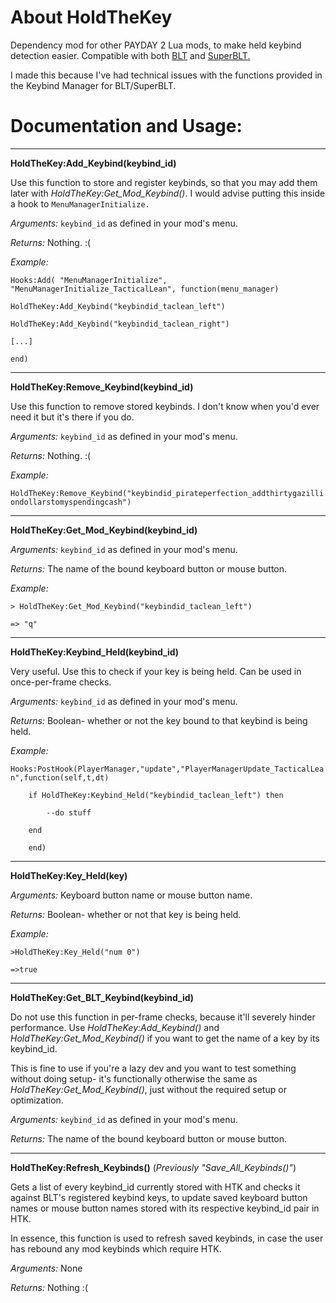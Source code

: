 # About HoldTheKey
Dependency mod for other PAYDAY 2 Lua mods, to make held keybind detection easier.
Compatible with both [BLT](https://github.com/JamesWilko/Payday-2-BLT-Lua) and [SuperBLT.](https://superblt.znix.xyz)

I made this because I've had technical issues with the functions provided in the Keybind Manager for BLT/SuperBLT.

# Documentation and Usage:

---

**HoldTheKey:Add_Keybind(keybind_id)**

  Use this function to store and register keybinds, so that you may add them later with *HoldTheKey:Get_Mod_Keybind()*. I would advise putting this inside a hook to `MenuManagerInitialize.`

  *Arguments:* `keybind_id` as defined in your mod's menu.

  *Returns:* Nothing. :(

  *Example:* 

  `Hooks:Add( "MenuManagerInitialize", "MenuManagerInitialize_TacticalLean", function(menu_manager)`

  `HoldTheKey:Add_Keybind("keybindid_taclean_left")`

  `HoldTheKey:Add_Keybind("keybindid_taclean_right")`

  `[...]`

  `end)`

---

**HoldTheKey:Remove_Keybind(keybind_id)**

  Use this function to remove stored keybinds. I don't know when you'd ever need it but it's there if you do.

  *Arguments:* `keybind_id` as defined in your mod's menu.

  *Returns:* Nothing. :(

  *Example:*

  `HoldTheKey:Remove_Keybind("keybindid_pirateperfection_addthirtygazilliondollarstomyspendingcash")`

---

**HoldTheKey:Get_Mod_Keybind(keybind_id)**

  *Arguments:* `keybind_id` as defined in your mod's menu.

  *Returns:* The name of the bound keyboard button or mouse button.

  *Example:*

  `> HoldTheKey:Get_Mod_Keybind("keybindid_taclean_left")`
  
  `=> "q"`

---

**HoldTheKey:Keybind_Held(keybind_id)**

  Very useful. Use this to check if your key is being held. Can be used in once-per-frame checks.

  *Arguments:* `keybind_id` as defined in your mod's menu.

  *Returns:* Boolean- whether or not the key bound to that keybind is being held.

  *Example:* 

  `Hooks:PostHook(PlayerManager,"update","PlayerManagerUpdate_TacticalLean",function(self,t,dt)`
  
  `    if HoldTheKey:Keybind_Held("keybindid_taclean_left") then`
  
  `        --do stuff`
  
  `    end`
  
  `    end)`
  
---

**HoldTheKey:Key_Held(key)**

  *Arguments:* Keyboard button name or mouse button name.

  *Returns:* Boolean- whether or not that key is being held.

  *Example:*

  `>HoldTheKey:Key_Held("num 0")`
  
  `=>true`

---

**HoldTheKey:Get_BLT_Keybind(keybind_id)**

  Do not use this function in per-frame checks, because it'll severely hinder performance. Use *HoldTheKey:Add_Keybind()* and *HoldTheKey:Get_Mod_Keybind()* if you want to get the name of a key by its keybind_id.

  This is fine to use if you're a lazy dev and you want to test something without doing setup- it's functionally otherwise the same as *HoldTheKey:Get_Mod_Keybind()*, just without the required setup or optimization.

  *Arguments:* `keybind_id` as defined in your mod's menu.

  *Returns:* The name of the bound keyboard button or mouse button.

---

**HoldTheKey:Refresh_Keybinds()** (*Previously "Save_All_Keybinds()"*)

Gets a list of every keybind_id currently stored with HTK and checks it against BLT's registered keybind keys, to update saved keyboard button names or mouse button names stored with its respective keybind_id pair in HTK.

In essence, this function is used to refresh saved keybinds, in case the user has rebound any mod keybinds which require HTK. 

*Arguments:* None

*Returns:* Nothing :(

